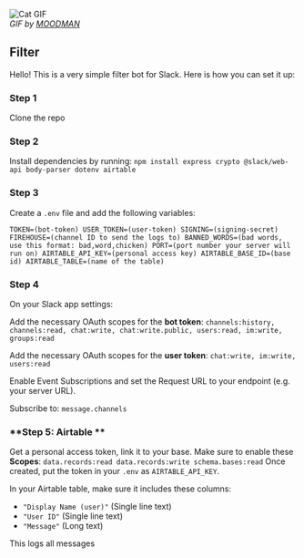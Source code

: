 ![Cat GIF](https://media1.giphy.com/media/v1.Y2lkPTc5MGI3NjExYTYxbnJkN2ExZ3Z0MnppbDk3OXNuc2VpNTZ3cHprOWVlNzBreTlqNyZlcD12MV9pbnRlcm5hbF9naWZfYnlfaWQmY3Q9Zw/VbnUQpnihPSIgIXuZv/giphy.gif)  
*GIF by [MOODMAN](https://giphy.com/gifs/computer-cat-wearing-glasses-VbnUQpnihPSIgIXuZv)*


## **Filter**

Hello! This is a very simple filter bot for Slack. Here is how you can set it up:

### **Step 1**
Clone the repo

### **Step 2**
Install dependencies by running:
`npm install express crypto @slack/web-api body-parser dotenv airtable`

### **Step 3**
Create a `.env` file and add the following variables:

`TOKEN=(bot-token)
USER_TOKEN=(user-token)
SIGNING=(signing-secret)
FIREHOUSE=(channel ID to send the logs to)
BANNED_WORDS=(bad words, use this format: bad,word,chicken)
PORT=(port number your server will run on)
AIRTABLE_API_KEY=(personal access key)
AIRTABLE_BASE_ID=(base id)
AIRTABLE_TABLE=(name of the table)
`

### **Step 4**
On your Slack app settings:

Add the necessary OAuth scopes for the **bot token**:
`channels:history, channels:read, chat:write, chat:write.public, users:read, im:write, groups:read`

Add the necessary OAuth scopes for the **user token**:
`chat:write, im:write, users:read`

Enable Event Subscriptions and set the Request URL to your endpoint (e.g. your server URL).

Subscribe to: `message.channels`

### **Step 5: Airtable **

Get a personal access token, link it to your base. Make sure to enable these **Scopes**: 
     ```
     data.records:read
     data.records:write
     schema.bases:read
     ```
     Once created, put the token in your `.env` as `AIRTABLE_API_KEY`.

 In your Airtable table, make sure it includes these columns:
   - `"Display Name (user)"` (Single line text)
   - `"User ID"` (Single line text)
   - `"Message"` (Long text)

This logs all messages
